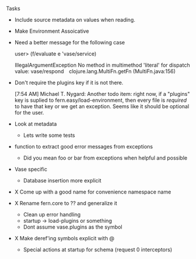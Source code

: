 Tasks

* Include source metadata on values when reading.

* Make Environment Assoicative

* Need a better message for the following case

    user> (f/evaluate e 'vase/service)

    IllegalArgumentException No method in multimethod 'literal' for dispatch value: vase/respond  clojure.lang.MultiFn.getFn (MultiFn.java:156)

* Don't require the plugins key if it is not there.

    [7:54 AM] Michael T. Nygard: Another todo item: right now, if a "plugins" key is suplied to fern.easy/load-environment, then every file is _required_ to have that key or we get an exception. Seems like it should be optional for the user.

* Look at metadata
  * Lets write some tests

* function to extract good error messages from exceptions
    * Did you mean foo or bar from exceptions when helpful and possible

* Vase specific
   * Database insertion more explicit
 
* X Come up with a good name for convenience namespace name

* X Rename fern.core to ?? and generalize it
     * Clean up error handling
     * startup -> load-plugins or something
     * Dont assume vase.plugins as the symbol


* X Make deref'ing symbols explicit with @

  * Special actions at startup for schema (request 0 interceptors)
